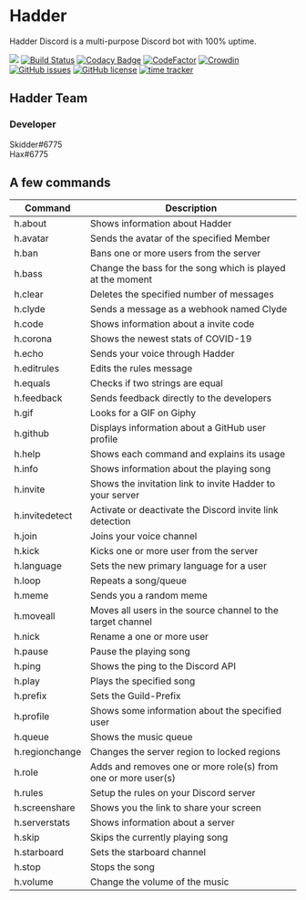 # Hadder

Hadder Discord is a multi-purpose Discord bot with 100% uptime.

<a href="https://discord.gg/nPwjaJk"><img src="https://discord.com/api/guilds/757966278936756345/embed.png"/></a>
[![Build Status](https://github.com/BBN-Holding/Hadder/workflows/Hadder/badge.svg)](https://github.com/BBN-Holding/Hadder)
[![Codacy Badge](https://api.codacy.com/project/badge/Grade/ddb8cb7ec85f467caa691c175e1f01b5)](https://www.codacy.com/gh/BBN-Holding/Hadder?utm_source=github.com&amp;utm_medium=referral&amp;utm_content=BBN-Holding/Hadder&amp;utm_campaign=Badge_Grade)
[![CodeFactor](https://www.codefactor.io/repository/github/bigbotnetwork/hadder/badge)](https://www.codefactor.io/repository/github/bigbotnetwork/hadder)
[![Crowdin](https://badges.crowdin.net/e/bc0babde730eb3eada34778502a31b03/localized.svg)](https://bbn.crowdin.com/hadder)
[![GitHub issues](https://img.shields.io/github/issues/BBN-Holding/Hadder)](https://github.com/BBN-Holding/Hadder/issues)
[![GitHub license](https://img.shields.io/github/license/BBN-Holding/Hadder)](https://github.com/BBN-Holding/Hadder/blob/master/LICENSE)
[![time tracker](https://wakatime.com/badge/github/BBN-Holding/Hadder.svg)](https://wakatime.com/badge/github/BBN-Holding/Hadder)

## Hadder Team
### Developer
Skidder#6775 <br>
Hax#6775

## A few commands
| **Command**    | **Description**                                               |
|----------------|---------------------------------------------------------------|
| h.about        | Shows information about Hadder                                |
| h.avatar       | Sends the avatar of the specified Member                      |
| h.ban          | Bans one or more users from the server                        |
| h.bass         | Change the bass for the song which is played at the moment    |
| h.clear        | Deletes the specified number of messages                      |
| h.clyde        | Sends a message as a webhook named Clyde                      |
| h.code         | Shows information about a invite code                         |
| h.corona       | Shows the newest stats of COVID-19                            |
| h.echo         | Sends your voice through Hadder                               |
| h.editrules    | Edits the rules message                                       |
| h.equals       | Checks if two strings are equal                               |
| h.feedback     | Sends feedback directly to the developers                     |
| h.gif          | Looks for a GIF on Giphy                                      |
| h.github       | Displays information about a GitHub user profile              |
| h.help         | Shows each command and explains its usage                     |
| h.info         | Shows information about the playing song                      |
| h.invite       | Shows the invitation link to invite Hadder to your server     |
| h.invitedetect | Activate or deactivate the Discord invite link detection      |
| h.join         | Joins your voice channel                                      |
| h.kick         | Kicks one or more user from the server                        |
| h.language     | Sets the new primary language for a user                      |
| h.loop         | Repeats a song/queue                                          |
| h.meme         | Sends you a random meme                                       |
| h.moveall      | Moves all users in the source channel to the target channel   |
| h.nick         | Rename a one or more user                                     |
| h.pause        | Pause the playing song                                        |
| h.ping         | Shows the ping to the Discord API                             |
| h.play         | Plays the specified song                                      |
| h.prefix       | Sets the Guild-Prefix                                         |
| h.profile      | Shows some information about the specified user               |
| h.queue        | Shows the music queue                                         |
| h.regionchange | Changes the server region to locked regions                   |
| h.role         | Adds and removes one or more role(s) from one or more user(s) |
| h.rules        | Setup the rules on your Discord server                        |
| h.screenshare  | Shows you the link to share your screen                       |
| h.serverstats  | Shows information about a server                              |
| h.skip         | Skips the currently playing song                              |
| h.starboard    | Sets the starboard channel                                    |
| h.stop         | Stops the song                                                |
| h.volume       | Change the volume of the music                                |
